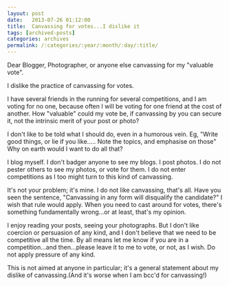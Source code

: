 ```yaml
---
layout: post
date:	2013-07-26 01:12:00
title:  Canvassing for votes...I dislike it
tags: [archived-posts]
categories: archives
permalink: /:categories/:year/:month/:day/:title/
---
```

Dear Blogger, Photographer, or anyone else canvassing for my "valuable vote".

I dislike the practice of canvassing for votes. 

I have several friends in the running for several competitions, and I am voting for no one, because often I will be voting for one friend at the cost of another. How "valuable" could my vote be, if canvassing by you can secure it, not the intrinsic merit of your post or photo?

I don't like to be told what I should do, even in a humorous vein. Eg, "Write good things, or lie if you like..... Note the topics, and emphasise on those" Why on earth would I want to do all that? 

I blog myself. I don't badger anyone to see my blogs. I post photos. I do not pester others to see my photos, or vote for them. I do not enter competitions as I too might turn to this kind of canvassing. 

It's not your problem; it's mine. I do not like canvassing, that's all. Have you seen the sentence, "Canvassing in any form will disqualify the candidate?" I wish that rule would apply. When you need to cast around for votes, there's something fundamentally wrong...or at least, that's my opinion. 

I enjoy reading your posts, seeing your photographs. But I don't like coercion or persuasion of any kind, and I don't believe that we need to be competitive all the time. By all means let me know if you are in a competition...and then...please leave it to me to vote, or not, as I wish. Do not apply pressure of any kind.

This is not aimed at anyone in particular; it's a general statement about my dislike of canvassing.(And it's worse when I am bcc'd for canvassing!)
